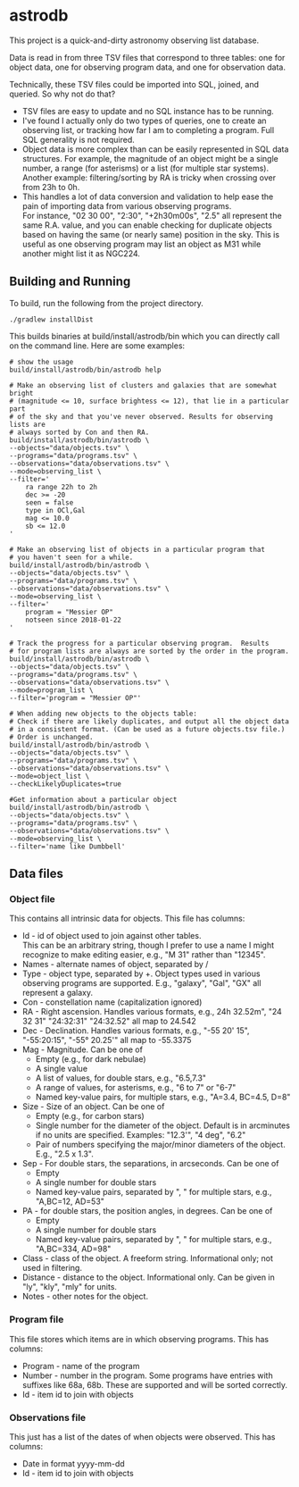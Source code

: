 # astrodb

This project is a quick-and-dirty astronomy observing list database.

Data is read in from three TSV files that correspond to three 
tables: one for object data, one for observing program data, and
one for observation data.

Technically, these TSV files could be imported into SQL, joined,
and queried.  So why not do that?
- TSV files are easy to update and no SQL instance has to be running.
- I've found I actually only do two types of queries, one to create
  an observing list, or tracking how far I am to completing
  a program.  Full SQL generality is not required.
- Object data is more complex than can be easily represented in SQL 
  data structures.  For example, the magnitude of an object might
  be a single number, a range (for asterisms) or a list (for multiple
  star systems). Another example: filtering/sorting by RA is tricky 
  when crossing over from 23h to 0h.
- This handles a lot of data conversion and validation to help
  ease the pain of importing data from various observing programs.  
  For instance, "02 30 00", "2:30", "+2h30m00s", "2.5" all represent the
  same R.A. value, and you can enable checking for duplicate objects
  based on having the same (or nearly same) position in the sky.
  This is useful as one observing program may list an object as M31 
  while another might list it as NGC224.

## Building and Running

To build, run the following from the project directory.
```
./gradlew installDist
```

This builds binaries at build/install/astrodb/bin which you can
directly call on the command line.  Here are some examples:

```
# show the usage
build/install/astrodb/bin/astrodb help 
```

```
# Make an observing list of clusters and galaxies that are somewhat bright 
# (magnitude <= 10, surface brightess <= 12), that lie in a particular part 
# of the sky and that you've never observed. Results for observing lists are
# always sorted by Con and then RA.
build/install/astrodb/bin/astrodb \
--objects="data/objects.tsv" \
--programs="data/programs.tsv" \
--observations="data/observations.tsv" \
--mode=observing_list \
--filter='
    ra range 22h to 2h
    dec >= -20
    seen = false
    type in OCl,Gal
    mag <= 10.0
    sb <= 12.0
'
```

```
# Make an observing list of objects in a particular program that
# you haven't seen for a while.
build/install/astrodb/bin/astrodb \
--objects="data/objects.tsv" \
--programs="data/programs.tsv" \
--observations="data/observations.tsv" \
--mode=observing_list \
--filter='
    program = "Messier OP"
    notseen since 2018-01-22
'
```

```
# Track the progress for a particular observing program.  Results
# for program lists are always are sorted by the order in the program.
build/install/astrodb/bin/astrodb \
--objects="data/objects.tsv" \
--programs="data/programs.tsv" \
--observations="data/observations.tsv" \
--mode=program_list \
--filter='program = "Messier OP"'
```

```
# When adding new objects to the objects table:
# Check if there are likely duplicates, and output all the object data 
# in a consistent format. (Can be used as a future objects.tsv file.)  
# Order is unchanged.  
build/install/astrodb/bin/astrodb \
--objects="data/objects.tsv" \
--programs="data/programs.tsv" \
--observations="data/observations.tsv" \
--mode=object_list \
--checkLikelyDuplicates=true
```

```
#Get information about a particular object
build/install/astrodb/bin/astrodb \
--objects="data/objects.tsv" \
--programs="data/programs.tsv" \
--observations="data/observations.tsv" \
--mode=observing_list \
--filter='name like Dumbbell'
```

## Data files

### Object file

This contains all intrinsic data for objects.  This file has columns:
- Id - id of object used to join against other tables.  
   This can be an arbitrary string,
   though I prefer to use a name I might recognize to make editing easier,
   e.g., "M 31" rather than "12345".
- Names - alternate names of object, separated by /
- Type - object type, separated by +.  Object types used in various
          observing programs are supported.  E.g., "galaxy", "Gal", "GX"
          all represent a galaxy.
- Con - constellation name (capitalization ignored)
- RA - Right ascension.  Handles various formats, e.g.,
   24h 32.52m", "24 32 31" "24:32:31" "24:32.52" all map to 24.542
- Dec - Declination.  Handles various formats, e.g.,
    "-55 20' 15", "-55:20:15", "-55° 20.25'" all map to -55.3375
- Mag - Magnitude. Can be one of
     - Empty (e.g., for dark nebulae)
     - A single value
     - A list of values, for double stars, e.g., "6.5,7.3"
     - A range of values, for asterisms, e.g., "6 to 7" or "6-7"
     - Named key-value pairs, for multiple stars, e.g., "A=3.4, BC=4.5, D=8"
- Size - Size of an object. Can be one of 
     - Empty (e.g., for carbon stars)
     - Single number for the diameter of the object. Default is in arcminutes
       if no units are specified. Examples: "12.3'", "4 deg", "6.2"
     - Pair of numbers specifying the major/minor diameters of the object.
       E.g., "2.5 x 1.3".
- Sep - For double stars, the separations, in arcseconds.  Can be one of
     - Empty
     - A single number for double stars
     - Named key-value pairs, separated by ", " for multiple stars, e.g., 
       "A,BC=12, AD=53"
- PA - for double stars, the position angles, in degrees.  Can be one of
     - Empty
     - A single number for double stars
     - Named key-value pairs, separated by ", " for multiple stars, e.g., 
       "A,BC=334, AD=98"
- Class - class of the object.  A freeform string.  Informational only;
     not used in filtering.
- Distance - distance to the object.  Informational only.  Can be given
     in "ly", "kly", "mly" for units.
- Notes - other notes for the object.

### Program file
This file stores which items are in which observing programs.  This has
columns:

- Program - name of the program
- Number - number in the program.  Some programs have entries with
  suffixes like 68a, 68b.  These are supported and will be sorted correctly.
- Id - item id to join with objects

### Observations file
This just has a list of the dates of when objects were observed. 
This has columns:

- Date in format yyyy-mm-dd
- Id - item id to join with objects
